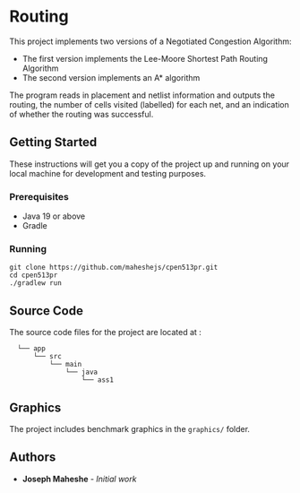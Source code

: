 # Routing

This project implements two versions of a Negotiated Congestion Algorithm:

- The first version implements the Lee-Moore Shortest Path Routing Algorithm
- The second version implements an A* algorithm

The program reads in placement and netlist information and outputs the routing, the number of cells visited (labelled) for each net, and an indication of whether the routing was successful.

## Getting Started

These instructions will get you a copy of the project up and running on your local machine for development and testing purposes.

### Prerequisites

- Java 19 or above
- Gradle

### Running

```shell
git clone https://github.com/maheshejs/cpen513pr.git
cd cpen513pr
./gradlew run
```

## Source Code

The source code files for the project are located at :
```
  └── app
      └── src
          └── main
              └── java
                  └── ass1
```

## Graphics

The project includes benchmark graphics in the `graphics/` folder.

## Authors

* **Joseph Maheshe** - *Initial work*
